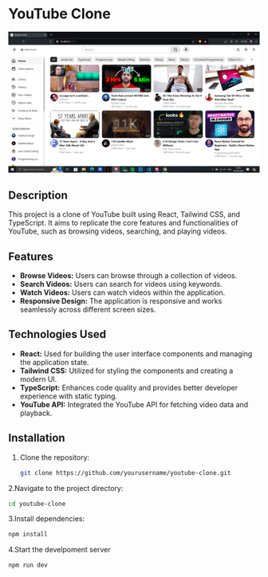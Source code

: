 # YouTube Clone

![YouTube Clone Screenshot](./youtube_clone.png)

## Description

This project is a clone of YouTube built using React, Tailwind CSS, and TypeScript. It aims to replicate the core features and functionalities of YouTube, such as browsing videos, searching, and playing videos.

## Features

- **Browse Videos:** Users can browse through a collection of videos.
- **Search Videos:** Users can search for videos using keywords.
- **Watch Videos:** Users can watch videos within the application.
- **Responsive Design:** The application is responsive and works seamlessly across different screen sizes.

## Technologies Used

- **React:** Used for building the user interface components and managing the application state.
- **Tailwind CSS:** Utilized for styling the components and creating a modern UI.
- **TypeScript:** Enhances code quality and provides better developer experience with static typing.
- **YouTube API:** Integrated the YouTube API for fetching video data and playback.

## Installation

1. Clone the repository:

   ```bash
   git clone https://github.com/yourusername/youtube-clone.git
   ```
2.Navigate to the project directory:
   ```bash
   cd youtube-clone
   ```
3.Install dependencies:
   ```bash
   npm install
   ```
4.Start the develpoment server
   ```bash
   npm run dev
   ```
